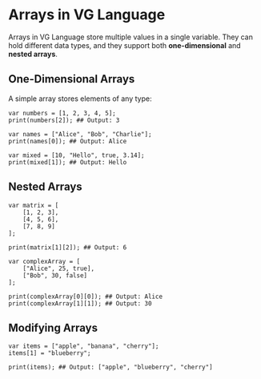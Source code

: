 # Arrays in VG Language

Arrays in VG Language store multiple values in a single variable. They can hold different data types, and they support both **one-dimensional** and **nested arrays**.

## **One-Dimensional Arrays**

A simple array stores elements of any type:

```vg
var numbers = [1, 2, 3, 4, 5];
print(numbers[2]); ## Output: 3

var names = ["Alice", "Bob", "Charlie"];
print(names[0]); ## Output: Alice

var mixed = [10, "Hello", true, 3.14];
print(mixed[1]); ## Output: Hello
```
## Nested Arrays
```vg
var matrix = [
    [1, 2, 3],
    [4, 5, 6],
    [7, 8, 9]
];

print(matrix[1][2]); ## Output: 6

var complexArray = [
    ["Alice", 25, true],
    ["Bob", 30, false]
];

print(complexArray[0][0]); ## Output: Alice
print(complexArray[1][1]); ## Output: 30

```
## Modifying Arrays
```vg
var items = ["apple", "banana", "cherry"];
items[1] = "blueberry";

print(items); ## Output: ["apple", "blueberry", "cherry"]

```
